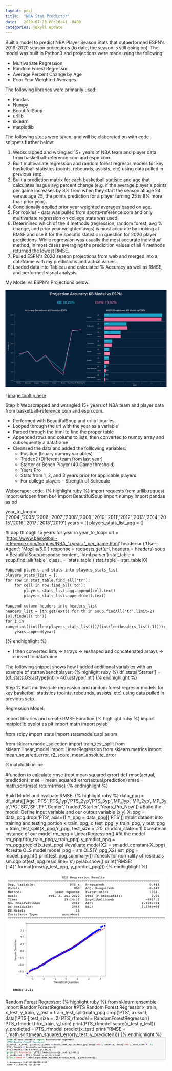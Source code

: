 ```yaml
---
layout: post
title:  "NBA Stat Predictor"
date:   2020-07-28 00:16:41 -0400
categories: jekyll update
---
```

Built a model to predict NBA Player Season Stats that outperformed ESPN's 2019-2020 season projections (to date, the season is still going on). The model was built in Python3 and projections were made using the following:

- Multivariate Regression
- Random Forest Regressor
- Average Percent Change by Age
- Prior Year Weighted Averages

The following libraries were primarily used:

- Pandas
- Numpy
- BeautifulSoup
- urllib
- sklearn
- matplotlib

The following steps were taken, and will be elaborated on with code snippets further below: 

1. Webscrapped and wrangled 15+ years of NBA team and player data from basketball-reference.com and espn.com.
2. Built multivariate regression and random forest regresor models for key basketball statistics (points, rebounds, assists, etc) using data pulled in previous setp.
3. Built a prediction matrix for each basketball statistic and age that calculates league avg percent change (e.g. if the average player's points per game increases by 8% from when they start the season at age 24 versus age 25, the points prediction for a player turning 25 is 8% more than prior year).
4. Conditionally applied prior year weighted averages based on age.
5. For rookies - data was pulled from sports-reference.com and only multivariate regression on college stats was used.
6. Determined which of the 4 methods (regression, random forest, avg % change, and prior year weighted avgs) is most accurate by looking at RMSE and use it for the specific statistic in question for 2020 player predictions. While regression was usually the most accurate individual method, in most cases averaging the predicition values of all 4 methods returned the lowest RMSE.
7. Pulled ESPN's 2020 season projections from web and merged into a dataframe with my predictions and actual values.
8. Loaded data into Tableau and calculated % Accuracy as well as RMSE, and performed visual analysis

My Model vs ESPN's Projections below: 

<img src="/assets/img/KBVESPN.jpg">

! [image tooltip here](/assets/img/KBVESPN.jpg)

Step 1: Webscrapped and wrangled 15+ years of NBA team and player data from basketball-reference.com and espn.com.

- Performed with BeautifulSoup and urlib libraries. 
- Looped through the url with the year as a variable
- Parsed through the html to find the proper table
- Appended rows and colums to lists, then converted to numpy array and subsequently a dataframe
- Cleansed the data and added the folllowing variables:
  - Position (binary dummy variables)
  - Traded? (Different team from last year)
  - Starter or Bench Player (40 Game threshold)
  - Years Pro
  - Stats from 1, 2, and 3 years prior for applicable players
  - For college players - Strength of Schedule

Webscraper code:
{% highlight ruby %}
import requests
from urllib.request import urlopen
from bs4 import BeautifulSoup
import numpy
import pandas as pd

year_to_loop = ['2004','2005','2006','2007','2008','2009','2010','2011','2012','2013','2014','2015','2016','2017','2018','2019']
years = []
players_stats_list_agg = []

#Loop through 15 years
for year in year_to_loop:
    url = 'https://www.basketball-reference.com/leagues/NBA_'+year+'_per_game.html'
    headers= {'User-Agent': 'Mozilla/5.0'}
    response = requests.get(url, headers = headers)
    soup = BeautifulSoup(response.content, 'html.parser')
    stat_table = soup.find_all('table', class_ = 'stats_table')
    stat_table = stat_table[0]
    
    #append players and stats into players_stats_list
    players_stats_list = []
    for row in stat_table.find_all('tr'):
        for cell in row.find_all('td'):
            players_stats_list_agg.append(cell.text)
            players_stats_list.append(cell.text)    
    
    #append column headers into headers_list
    headers_list = [th.getText() for th in soup.findAll('tr',limit=2)[0].findAll('th')]
    for i in range(int((int(len(players_stats_list)))/(int(len(headers_list)-1)))):
        years.append(year)
{% endhighlight %}

- I then converted lists -> arrays -> reshaped and concatenated arrays -> convert to dataframe

The following snippet shows how I added additional variables with an example of starter/benchplayer:
{% highlight ruby %}
df_stats['Starter'] = (df_stats.GS.astype(int) > 40).astype('int')
{% endhighlight %}

Step 2: Built multivariate regression and random forest regresor models for key basketball statistics (points, rebounds, assists, etc) using data pulled in previous setp.

Regression Model:

Import libraries and create RMSE Function
{% highlight ruby %}
import matplotlib.pyplot as plt
import math
import pylab

from scipy import stats
import statsmodels.api as sm

from sklearn.model_selection import train_test_split
from sklearn.linear_model import LinearRegression
from sklearn.metrics import mean_squared_error, r2_score, mean_absolute_error

%matplotlib inline

#function to calculate rmse (root mean squared error)
def rmse(actual, prediction):
    mse = mean_squared_error(actual,prediction)
    rmse = math.sqrt(mse)
    return(rmse)
{% endhighlight %}

Build Model and evaluate RMSE:
{% highlight ruby %}
data_ppg = df_stats[['Age','PTS','PTS_1yp','PTS_2yp','PTS_3yp','MP_1yp','MP_2yp','MP_3yp','PG','SG','SF','PF','Center','Traded','Starter','Years_Pro_Now']]
#Build the model: Define input variable and our output variable (x,y)
X_ppg = data_ppg.drop('PTS', axis=1)
Y_ppg = data_ppg[['PTS']]
#split dataset into training and testing portion
x_train_ppg, x_test_ppg, y_train_ppg, y_test_ppg = train_test_split(X_ppg,Y_ppg, test_size = .20, random_state = 1)
#create an instance of our model
rm_ppg = LinearRegression()
#fit the model
rm_ppg.fit(x_train_ppg,y_train_ppg)
y_predict_ppg = rm_ppg.predict(x_test_ppg)
#evaluate model
X2 = sm.add_constant(X_ppg)
#create OLS model
model_ppg = sm.OLS(Y_ppg,X2)
est_ppg = model_ppg.fit()
print(est_ppg.summary())
#check for normality of residuals
sm.qqplot(est_ppg.resid,line='s')
pylab.show()
print("RMSE: {:.4}".format(rmse(y_test_ppg, y_predict_ppg)))
{% endhighlight %}

<img src="/assets/img/R2.png">
<img src="/assets/img/Residual-Graph.png">

Random Forest Regressor:
{% highlight ruby %}
from sklearn.ensemble import RandomForestRegressor
#PTS Random Forest Regressor
x_train, x_test, y_train, y_test = train_test_split(data_ppg.drop('PTS', axis=1), data['PTS'],test_size = .2)
PTS_rfmodel = RandomForestRegressor()
PTS_rfmodel.fit(x_train, y_train)
print(PTS_rfmodel.score(x_test,y_test))
y_predicted = PTS_rfmodel.predict(x_test)
print("RMSE = ",math.sqrt(mean_squared_error(y_test, y_predicted)))
{% endhighlight %}
<img src="/assets/img/RF.png">
